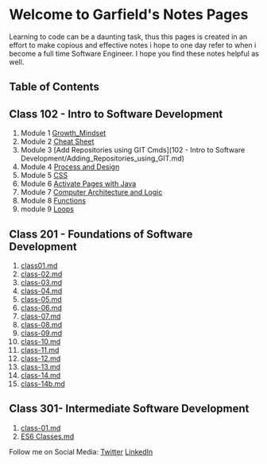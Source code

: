 # Welcome to Garfield's  Notes Pages

Learning to code can be a daunting task, thus this pages is created in an effort to make copious and effective notes i hope to one day refer to when i become a full time Software Engineer. I hope you find these notes helpful as well.

## Table of Contents

## Class 102 - Intro to Software Development

1. Module 1 [Growth_Mindset](102/Growth_Mindset.md) 
2. Module 2 [Cheat Sheet](102/cheat_sheet.md)
3. Module 3 [Add Repositories using GIT Cmds](102 - Intro to Software Development/Adding_Repositories_using_GIT.md)
4. Module 4 [Process and Design](102/Process_and_Design.md)
5. Module 5 [CSS](102/CSS.md)
6. Module 6 [Activate Pages with Java](102/java.md)
7. Module 7 [Computer Architecture and Logic](102/CAL.md)
8. Module 8 [Functions](/102/Functions.md)
9. module 9 [Loops](102/loops.md)

## Class 201 - Foundations of Software Development

1. [class01.md](201/class01.md)
2. [class-02.md](201/class02.md)
3. [class-03.md](201/class03.md)
4. [class-04.md](201/class04.md)
5. [class-05.md](201/class-05.md)
6. [class-06.md](201/class06.md)
7. [class-07.md](201/class07.md)
8. [class-08.md](201/class08.md)
9. [class-09.md](201/class09.md)
10. [class-10.md](201/class10.md)
11. [class-11.md](201/class11.md)
12. [class-12.md](201/class12.md)
13. [class-13.md](201/class13.md)
14. [class-14.md](201/class14.md)
15. [class-14b.md](201/class14b.md)

## Class 301- Intermediate Software Development

1. [class-01.md](301/class01.md)
2. [ES6 Classes.md](301/ES6Classes.md)


Follow me on Social Media:
[Twitter](https://twitter.com/d_faded1) [LinkedIn](https://www.linkedin.com/in/garfieldgrant/)